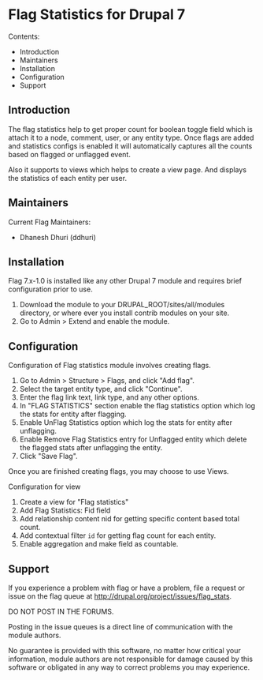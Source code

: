 Flag Statistics for Drupal 7
============================

Contents:
 * Introduction
 * Maintainers
 * Installation
 * Configuration
 * Support

Introduction
------------
The flag statistics help to get proper count for boolean toggle field which is
attach it to a node, comment, user, or any entity type. Once flags are added
and statistics configs is enabled it will automatically captures all the counts
based on flagged or unflagged event.

Also it supports to views which helps to create a view page. And displays the
statistics of each entity per user.

Maintainers
-----------
Current Flag Maintainers:
 * Dhanesh Dhuri (ddhuri)

Installation
------------

Flag 7.x-1.0 is installed like any other Drupal 7 module and requires brief
configuration prior to use.

1. Download the module to your DRUPAL_ROOT/sites/all/modules directory, or where ever you
install contrib modules on your site.
2. Go to Admin > Extend and enable the module.


Configuration
-------------

Configuration of Flag statistics module involves creating flags.

1. Go to Admin > Structure > Flags, and click "Add flag".
2. Select the target entity type, and click "Continue".
3. Enter the flag link text, link type, and any other options.
4. In "FLAG STATISTICS" section enable the flag statistics option which log the
stats for entity after flagging.
5. Enable UnFlag Statistics option which log the stats for entity after
unflagging.
6. Enable Remove Flag Statistics entry for Unflagged entity which delete the
flagged stats after unflagging the entity.
7. Click "Save Flag".

Once you are finished creating flags, you may choose to use Views.

Configuration for view
1. Create a view for "Flag statistics"
2. Add Flag Statistics: Fid field
3. Add relationship content nid for getting specific content based total count.
4. Add contextual filter `id` for getting flag count for each entity.
5. Enable aggregation and make field as countable.


Support
-------

If you experience a problem with flag or have a problem, file a request or
issue on the flag queue at http://drupal.org/project/issues/flag_stats.

DO NOT POST IN THE FORUMS.

Posting in the issue queues is a direct line of communication with the module
authors.

No guarantee is provided with this software, no matter how critical your
information, module authors are not responsible for damage caused by this
software or obligated in any way to correct problems you may experience.

